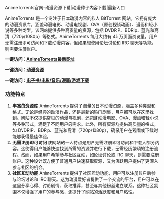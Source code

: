 AnimeTorrents官网-动漫资源下载|动漫种子内容下载|最新入口

AnimeTorrents 是一个专注于日本动漫内容的私人 BitTorrent 网站。它拥有庞大的动漫资源库，涵盖动漫电影、动漫电视剧、OVA（原创视频动画）、漫画和轻小说等多种类型。该网站提供多种高质量的资源，包括 DVDRIP、BDRip、蓝光和高清（720p/1080p）等格式。AnimeTorrents 每月大约有 45 万页面浏览量，用户无需注册即可访问和下载动漫内容，但如果想使用论坛讨论和 IRC 聊天等功能，则需要注册账户。

<p><strong>一键访问：</strong><a href="https://www.xxsnav.com/sites/15928.html" target="_blank" ><strong>AnimeTorrents最新网址</strong></a></p>
<p><strong>一键访问：</strong><a href="https://www.xxsnav.com/favorites/dongmanziyuan" target="_blank" ><strong>动漫资源</strong></a></p>
<p><strong>一键访问：</strong><a href="https://wangpanziyuan.pages.dev/" target="_blank" ><strong>电子书/电影/音乐/漫画/游戏下载</strong></a></p>

### 功能特点
1. **丰富的资源库**
   AnimeTorrents 提供了海量的日本动漫资源，涵盖多种类型和格式。无论是经典的动漫作品，还是最新的热门剧集，用户都可以在这里找到。网站不仅提供常见的动漫电视剧，还包含动漫电影、OVA、漫画和轻小说等多种形式，满足了不同用户的需求。此外，所有资源均提供高质量的格式，如 DVDRIP、BDRip、蓝光和高清（720p/1080p），确保用户在观看或下载时能够获得最佳体验。
2. **无需注册即可访问**
   该网站的一大特点是用户无需注册即可访问和下载大部分内容。这使得用户能够快速找到所需的资源并进行下载，无需经历繁琐的注册流程。然而，如果用户希望参与社区互动，如论坛讨论或 IRC 聊天，则需要注册账户。这种设计既方便了普通用户快速获取资源，又为活跃用户提供了更深入参与社区的机会。
3. **社区互动功能**
   AnimeTorrents 提供了社区互动功能，用户可以注册账户后参与论坛讨论和 IRC 聊天。这为动漫爱好者提供了一个交流的平台，用户可以在这里分享心得、讨论剧情、获取推荐，甚至与其他粉丝建立联系。这种社区氛围不仅增强了用户的参与感，还提升了网站的活跃度和用户粘性。

